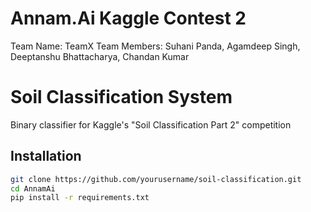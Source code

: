 # Annam.Ai Kaggle Contest 2
Team Name: TeamX
Team Members: Suhani Panda, Agamdeep Singh, Deeptanshu Bhattacharya, Chandan Kumar
# Soil Classification System

Binary classifier for Kaggle's "Soil Classification Part 2" competition

## Installation
```bash
git clone https://github.com/yourusername/soil-classification.git
cd AnnamAi
pip install -r requirements.txt

